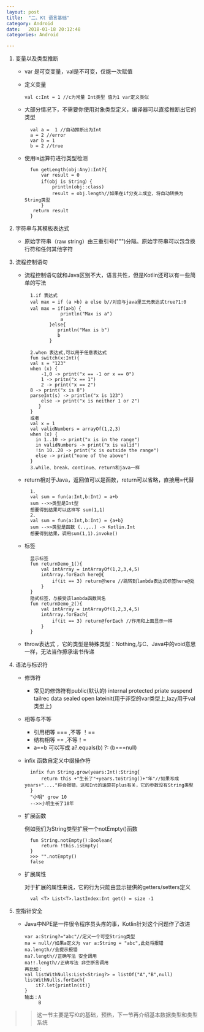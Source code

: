 ```yaml
---
layout: post
title:  "二、Kt 语言基础"
category: Android
date:   2018-01-18 20:12:48
categories: Android

---
```

1. 变量以及类型推断
	* var 是可变变量，val是不可变，仅能一次赋值
	* 定义变量
	 
	 	`val c:Int = 1 //c为常量 Int类型 值为1 var定义类似`
	* 大部分情况下，不需要你使用对象类型定义，编译器可以直接推断出它的类型
	    
		    val a =  1 //自动推断出为Int
		    a = 2 //error
		    var b = 1
		    b = 2 //true
	* 使用is运算符进行类型检测
	
	    	fun getLength(obj:Any):Int?{	
	    		var result = 0
	    		if(obj is String）{
	    			println(obj::class)
	    			result = obj.length//如果在if分支上成立，将自动转换为String类型
	    		}
	    	 return result
	    	}
2. 字符串与其模板表达式
 
	 * 原始字符串（raw string）由三重引号(""")分隔。原始字符串可以包含换行符和任何其他字符
3. 流程控制语句
	* 流程控制语句就和Java区别不大，语言共性，但是Kotlin还可以有一些简单的写法
		
			1.if 表达式
			val max = if (a >b) a else b//对应与java里三元表达式true?1:0
			val max = if(a>b）{
				       println("Max is a")
				       a
				   }else{
					  println("Max is b")
					  b
				   }

			2.when 表达式,可以用于任意表达式
			fun switch(x:Int){
			val s = "123"
			when (x) {
				-1,0 -> print("x == -1 or x == 0")
				1 -> pritn("x == 1")
				2 -> print("x == 2")
			8 -> print("x is 8")
			parseInt(s) -> println("x is 123")
				else -> print("x is neither 1 or 2")
			   }
			}
			或者
			val x = 1
			val validNumbers = arrayOf(1,2,3)
			when (x) {
			  in 1..10 -> print("x is in the range")
			  in validNumbers -> print("x is valid")
			  !in 10..20 -> print("x is outside the range")
			  else -> print("none of the above")
			}
    		3.while、break、continue、return和java一样
	* return相对于Java，返回值可以是函数，return可以省略，直接用=代替
	
		    1.
		    val sum = fun(a:Int,b:Int) = a+b
		    sum -->>类型是Int型
		    想要得到结果可以这样写 sum(1,1)
		    2.
		    val sum = fun(a:Int,b:Int) = {a+b}
		    sum -->>类型是函数 (..,..) -> Kotlin.Int
		    想要得到结果，调用sum(1,1).invoke()
	* 标签
	
		    显示标签
		    fun returnDemo_1(){
		    	val intArray = intArrayOf(1,2,3,4,5)
		      	intArray.forEach here@{
		    		if(it == 3) return@here //跳转到lambda表达式标签here@处
		    	}
		    }
		    隐式标签，与接受该lambda函数同名
		    fun returnDemo_2(){
		    	val intArray = intArrayOf(1,2,3,4,5)
		      	intArray.forEach{
		    		if(it == 3) return@forEach //作用和上面显示一样
		    	}
		    }
	* throw表达式 ，它的类型是特殊类型：Nothing,与C、Java中的void意思一样，无法当作擦承诺书传递
4. 语法与标识符

	* 修饰符
		* 常见的修饰符有public(默认的) internal protected priate suspend tailrec data sealed open lateinit(用于非空的var类型上,lazy用于val类型上)
	* 相等与不等
		* 引用相等 === ,不等 ！==
		* 结构相等 == ,不等！=
		* a==b 可以写成 a?.equals(b) ?: (b===null)
	* infix 函数自定义中缀操作符
	
			infix fun String.grow(years:Int):String{
				return this +"生长了"+years.toString()+"年"//如果写成years+"...."将会报错，这和Int的运算符plus有关，它的参数没有String类型
			}
			"小明" grow 10
			-->>小明生长了10年
	* 扩展函数
		
		例如我们为String类型扩展一个notEmpty()函数

		    fun String.notEmpty():Boolean{
		    	return !this.isEmpty(
		    }
			>>> "".notEmpty()
			false
	* 扩展属性

		对于扩展的属性来说，它的行为只能由显示提供的getters/setters定义
		    
		    val <T> List<T>.lastIndex:Int get() = size -1
5. 空指针安全

	*	Java中NPE是一件很令程序员头疼的事，Kotlin针对这个问题作了改进

		    var a:String?="abc"//定义一个可空String类型
		    na = null//如果a定义为 var a:String = "abc",此处将报错
		    na.length//会提示报错
		    na?.length//正确写法 安全调用
		    na!!.length//正确写法 非空断言调用
		    再比如：
		    val listWithNulls:List<String?> = listOf("A","B",null)
		    listWithNulls.forEach{
		    	it?.let{println(it)}
		    }
			输出：A
				 B
		
>> 这一节主要是写Kt的基础，预热，下一节再介绍基本数据类型和类型系统    